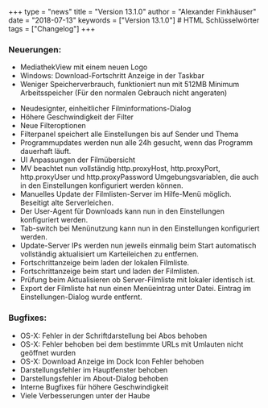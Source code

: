 +++
type = "news"
title = "Version 13.1.0"
author = "Alexander Finkhäuser"
date = "2018-07-13"
keywords = ["Version 13.1.0"] # HTML Schlüsselwörter
tags = ["Changelog"]
+++

### Neuerungen: 

- MediathekView mit einem neuen Logo
- Windows: Download-Fortschritt Anzeige in der Taskbar
- Weniger Speicherverbrauch, funktioniert nun mit 512MB Minimum Arbeitsspeicher (Für den normalen Gebrauch nicht angeraten)
<!--more-->
- Neudesignter, einheitlicher Filminformations-Dialog
- Höhere Geschwindigkeit der Filter
- Neue Filteroptionen
- Filterpanel speichert alle Einstellungen bis auf Sender und Thema
- Programmupdates werden nun alle 24h gesucht, wenn das Programm dauerhaft läuft.
- UI Anpassungen der Filmübersicht
- MV beachtet nun vollständig http.proxyHost, http.proxyPort, http.proxyUser und http.proxyPassword Umgebungsvariablen, die auch in den Einstellungen konfiguriert werden können.
- Manuelles Update der Filmlisten-Server im Hilfe-Menü möglich. Beseitigt alte Serverleichen.
- Der User-Agent für Downloads kann nun in den Einstellungen konfiguriert werden.
- Tab-switch bei Menünutzung kann nun in den Einstellungen konfiguriert werden.
- Update-Server IPs werden nun jeweils einmalig beim Start automatisch vollständig aktualisiert um Karteileichen zu entfernen.
- Fortschrittanzeige beim laden der lokalen Filmliste.
- Fortschrittanzeige beim start und laden der Filmlisten.
- Prüfung beim Aktualisieren ob Server-Filmliste mit lokaler identisch ist.
- Export der Filmliste hat nun einen Menüeintrag unter Datei. Eintrag im Einstellungen-Dialog wurde entfernt.

### Bugfixes:

- OS-X: Fehler in der Schriftdarstellung bei Abos behoben
- OS-X: Fehler behoben bei dem bestimmte URLs mit Umlauten nicht geöffnet wurden
- OS-X: Download Anzeige im Dock Icon Fehler behoben
- Darstellungsfehler im Hauptfenster behoben
- Darstellungsfehler im About-Dialog behoben
- Interne Bugfixes für höhere Geschwindigkeit
- Viele Verbesserungen unter der Haube